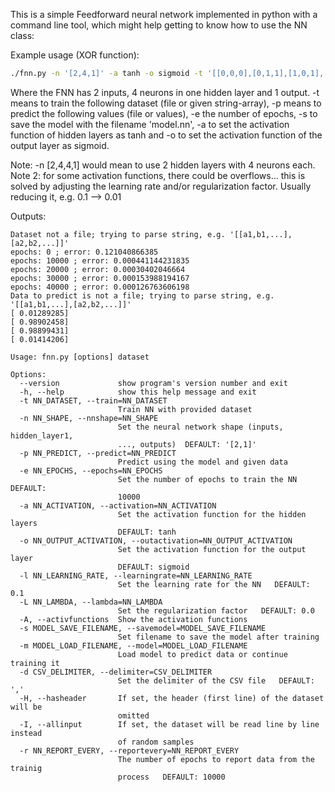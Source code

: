 This is a simple Feedforward neural network implemented in python with a command line tool, which might help getting to know how to use the NN class:

Example usage (XOR function):

``` sh
./fnn.py -n '[2,4,1]' -a tanh -o sigmoid -t '[[0,0,0],[0,1,1],[1,0,1],[1,1,0]]' -p '[[0,0],[0,1],[1,0],[1,1]]' -e 50000 -s model.nn
```

Where the FNN has 2 inputs, 4 neurons in one hidden layer and 1 output. -t means to train the following dataset (file or given string-array), -p means to predict the following values (file or values), -e the number of epochs, -s to save the model with the filename 'model.nn', -a to set the activation function of hidden layers as tanh and -o to set the activation function of the output layer as sigmoid.


Note: -n [2,4,4,1] would mean to use 2 hidden layers with 4 neurons each.
Note 2: for some activation functions, there could be overflows... this is solved by adjusting the learning rate and/or regularization factor. Usually reducing it, e.g. 0.1 --> 0.01

Outputs:
```
Dataset not a file; trying to parse string, e.g. '[[a1,b1,...],[a2,b2,...]]'
epochs: 0 ; error: 0.121040866385
epochs: 10000 ; error: 0.000441144231835
epochs: 20000 ; error: 0.00030402046664
epochs: 30000 ; error: 0.000153988194167
epochs: 40000 ; error: 0.000126763606198
Data to predict is not a file; trying to parse string, e.g. '[[a1,b1,...],[a2,b2,...]]'
[ 0.01289285]
[ 0.98902458]
[ 0.98899431]
[ 0.01414206]
```


```
Usage: fnn.py [options] dataset

Options:
  --version             show program's version number and exit
  -h, --help            show this help message and exit
  -t NN_DATASET, --train=NN_DATASET
                        Train NN with provided dataset
  -n NN_SHAPE, --nnshape=NN_SHAPE
                        Set the neural network shape (inputs, hidden_layer1,
                        ..., outputs)  DEFAULT: '[2,1]'
  -p NN_PREDICT, --predict=NN_PREDICT
                        Predict using the model and given data
  -e NN_EPOCHS, --epochs=NN_EPOCHS
                        Set the number of epochs to train the NN  DEFAULT:
                        10000
  -a NN_ACTIVATION, --activation=NN_ACTIVATION
                        Set the activation function for the hidden layers
                        DEFAULT: tanh
  -o NN_OUTPUT_ACTIVATION, --outactivation=NN_OUTPUT_ACTIVATION
                        Set the activation function for the output layer
                        DEFAULT: sigmoid
  -l NN_LEARNING_RATE, --learningrate=NN_LEARNING_RATE
                        Set the learning rate for the NN   DEFAULT: 0.1
  -L NN_LAMBDA, --lambda=NN_LAMBDA
                        Set the regularization factor   DEFAULT: 0.0
  -A, --activfunctions  Show the activation functions
  -s MODEL_SAVE_FILENAME, --savemodel=MODEL_SAVE_FILENAME
                        Set filename to save the model after training
  -m MODEL_LOAD_FILENAME, --model=MODEL_LOAD_FILENAME
                        Load model to predict data or continue training it
  -d CSV_DELIMITER, --delimiter=CSV_DELIMITER
                        Set the delimiter of the CSV file   DEFAULT: ','
  -H, --hasheader       If set, the header (first line) of the dataset will be
                        omitted
  -I, --allinput        If set, the dataset will be read line by line instead
                        of random samples
  -r NN_REPORT_EVERY, --reportevery=NN_REPORT_EVERY
                        The number of epochs to report data from the trainig
                        process   DEFAULT: 10000

```
